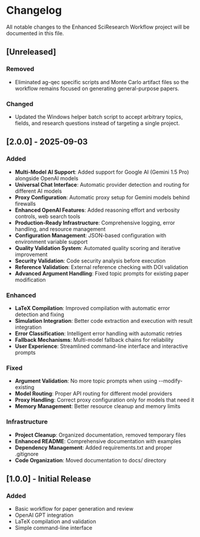 # Changelog

All notable changes to the Enhanced SciResearch Workflow project will be documented in this file.

## [Unreleased]

### Removed
- Eliminated ag-qec specific scripts and Monte Carlo artifact files so the workflow remains focused on generating general-purpose papers.

### Changed
- Updated the Windows helper batch script to accept arbitrary topics, fields, and research questions instead of targeting a single project.

## [2.0.0] - 2025-09-03

### Added
- **Multi-Model AI Support**: Added support for Google AI (Gemini 1.5 Pro) alongside OpenAI models
- **Universal Chat Interface**: Automatic provider detection and routing for different AI models
- **Proxy Configuration**: Automatic proxy setup for Gemini models behind firewalls
- **Enhanced OpenAI Features**: Added reasoning effort and verbosity controls, web search tools
- **Production-Ready Infrastructure**: Comprehensive logging, error handling, and resource management
- **Configuration Management**: JSON-based configuration with environment variable support
- **Quality Validation System**: Automated quality scoring and iterative improvement
- **Security Validation**: Code security analysis before execution
- **Reference Validation**: External reference checking with DOI validation
- **Advanced Argument Handling**: Fixed topic prompts for existing paper modification

### Enhanced
- **LaTeX Compilation**: Improved compilation with automatic error detection and fixing
- **Simulation Integration**: Better code extraction and execution with result integration
- **Error Classification**: Intelligent error handling with automatic retries
- **Fallback Mechanisms**: Multi-model fallback chains for reliability
- **User Experience**: Streamlined command-line interface and interactive prompts

### Fixed
- **Argument Validation**: No more topic prompts when using --modify-existing
- **Model Routing**: Proper API routing for different model providers
- **Proxy Handling**: Correct proxy configuration only for models that need it
- **Memory Management**: Better resource cleanup and memory limits

### Infrastructure
- **Project Cleanup**: Organized documentation, removed temporary files
- **Enhanced README**: Comprehensive documentation with examples
- **Dependency Management**: Added requirements.txt and proper .gitignore
- **Code Organization**: Moved documentation to docs/ directory

## [1.0.0] - Initial Release

### Added
- Basic workflow for paper generation and review
- OpenAI GPT integration
- LaTeX compilation and validation
- Simple command-line interface
